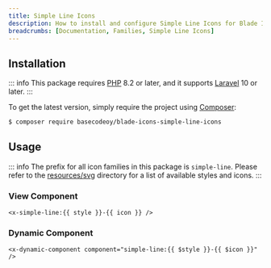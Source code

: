 ```yaml
---
title: Simple Line Icons
description: How to install and configure Simple Line Icons for Blade Icons.
breadcrumbs: [Documentation, Families, Simple Line Icons]
---
```


## Installation

::: info
This package requires [PHP](https://www.php.net/) 8.2 or later, and it supports [Laravel](https://laravel.com/) 10 or later.
:::

To get the latest version, simply require the project using [Composer](https://getcomposer.org/):

```bash
$ composer require basecodeoy/blade-icons-simple-line-icons
```

## Usage

::: info
The prefix for all icon families in this package is `simple-line`. Please refer to the [resources/svg](https://github.com/basecodeoy/blade-icons-simple-line-icons/tree/main/resources/svg) directory for a list of available styles and icons.
:::

### View Component

```blade
<x-simple-line:{{ style }}-{{ icon }} />
```

### Dynamic Component

```blade
<x-dynamic-component component="simple-line:{{ $style }}-{{ $icon }}" />
```
